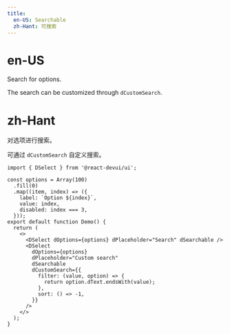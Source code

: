 ```yaml
---
title:
  en-US: Searchable
  zh-Hant: 可搜索
---
```


# en-US

Search for options.

The search can be customized through `dCustomSearch`.

# zh-Hant

对选项进行搜索。

可通过 `dCustomSearch` 自定义搜索。

```tsx
import { DSelect } from '@react-devui/ui';

const options = Array(100)
  .fill(0)
  .map((item, index) => ({
    label: `Option ${index}`,
    value: index,
    disabled: index === 3,
  }));
export default function Demo() {
  return (
    <>
      <DSelect dOptions={options} dPlaceholder="Search" dSearchable />
      <DSelect
        dOptions={options}
        dPlaceholder="Custom search"
        dSearchable
        dCustomSearch={{
          filter: (value, option) => {
            return option.dText.endsWith(value);
          },
          sort: () => -1,
        }}
      />
    </>
  );
}
```
